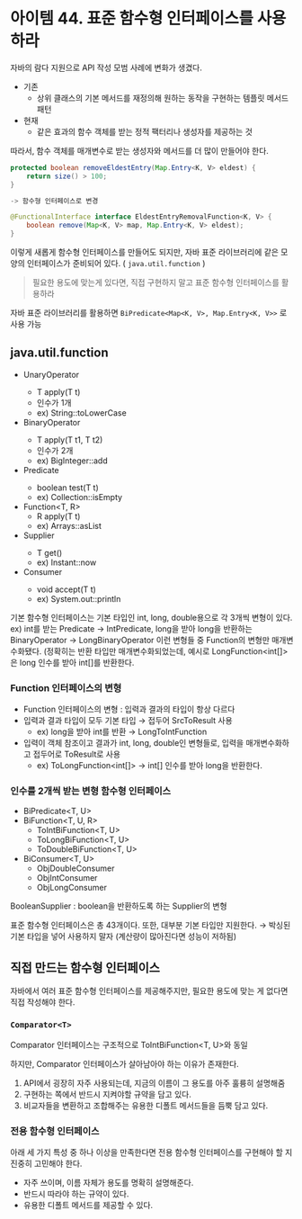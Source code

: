 # 아이템 44. 표준 함수형 인터페이스를 사용하라

자바의 람다 지원으로 API 작성 모범 사례에 변화가 생겼다.

- 기존
  - 상위 클래스의 기본 메서드를 재정의해 원하는 동작을 구현하는 템플릿 메서드 패턴
- 현재
  - 같은 효과의 함수 객체를 받는 정적 팩터리나 생성자를 제공하는 것

따라서, 함수 객체를 매개변수로 받는 생성자와 메서드를 더 많이 만들어야 한다.

```java
protected boolean removeEldestEntry(Map.Entry<K, V> eldest) {
	return size() > 100;
}

-> 함수형 인터페이스로 변경

@FunctionalInterface interface EldestEntryRemovalFunction<K, V> {
	boolean remove(Map<K, V> map, Map.Entry<K, V> eldest);
}
```

이렇게 새롭게 함수형 인터페이스를 만들어도 되지만, 자바 표준 라이브러리에 같은 모양의 인터페이스가 준비되어 있다. ( `java.util.function` )

> 필요한 용도에 맞는게 있다면, 직접 구현하지 말고 표준 함수형 인터페이스를 활용하라

자바 표준 라이브러리를 활용하면 `BiPredicate<Map<K, V>, Map.Entry<K, V>>` 로 사용 가능

## java.util.function

- UnaryOperator<T>
  - T apply(T t)
  - 인수가 1개
  - ex) String::toLowerCase
- BinaryOperator<T>
  - T apply(T t1, T t2)
  - 인수가 2개
  - ex) BigInteger::add
- Predicate<T>
  - boolean test(T t)
  - ex) Collection::isEmpty
- Function<T, R>
  - R apply(T t)
  - ex) Arrays::asList
- Supplier<T>
  - T get()
  - ex) Instant::now
- Consumer<T>
  - void accept(T t)
  - ex) System.out::println

기본 함수형 인터페이스는 기본 타입인 int, long, double용으로 각 3개씩 변형이 있다.
ex) int를 받는 Predicate → IntPredicate, long을 받아 long을 반환하는 BinaryOperator → LongBinaryOperator
이런 변형들 중 Function의 변형만 매개변수화됐다.
(정확히는 반환 타입만 매개변수화되었는데, 예시로 LongFunction<int[]> 은 long 인수를 받아 int[]를 반환한다.

### Function 인터페이스의 변형

- Function 인터페이스의 변형 : 입력과 결과의 타입이 항상 다르다
- 입력과 결과 타입이 모두 기본 타입 → 접두어 SrcToResult 사용
  - ex) long을 받아 int를 반환 → LongToIntFunction
- 입력이 객체 참조이고 결과가 int, long, double인 변형들로, 입력을 매개변수화하고 접두어로 ToResult로 사용
  - ex) ToLongFunction<int[]> → int[] 인수를 받아 long을 반환한다.

### 인수를 2개씩 받는 변형 함수형 인터페이스

- BiPredicate<T, U>
- BiFunction<T, U, R>
  - ToIntBiFunction<T, U>
  - ToLongBiFunction<T, U>
  - ToDoubleBiFunction<T, U>
- BiConsumer<T, U>
  - ObjDoubleConsumer<T>
  - ObjIntConsumer<T>
  - ObjLongConsumer<T>

BooleanSupplier : boolean을 반환하도록 하는 Supplier의 변형

표준 함수형 인터페이스은 총 43개이다.
또한, 대부분 기본 타입만 지원한다.
→ 박싱된 기본 타입을 넣어 사용하지 말자
(계산량이 많아진다면 성능이 저하됨)

## 직접 만드는 함수형 인터페이스

자바에서 여러 표준 함수형 인터페이스를 제공해주지만, 필요한 용도에 맞는 게 없다면 직접 작성해야 한다.

### `Comparator<T>`

Comparator<T> 인터페이스는 구조적으로 ToIntBiFunction<T, U>와 동일

하지만, Comparator<T> 인터페이스가 살아남아야 하는 이유가 존재한다.

1. API에서 굉장히 자주 사용되는데, 지금의 이름이 그 용도를 아주 훌륭히 설명해줌
2. 구현하는 쪽에서 반드시 지켜야할 규약을 담고 있다.
3. 비교자들을 변환하고 조합해주는 유용한 디폴트 메서드들을 듬뿍 담고 있다.

### 전용 함수형 인터페이스

아래 세 가지 특성 중 하나 이상을 만족한다면 전용 함수형 인터페이스를 구현해야 할 지 진중히 고민해야 한다.

- 자주 쓰이며, 이름 자체가 용도를 명확히 설명해준다.
- 반드시 따라야 하는 규약이 있다.
- 유용한 디폴트 메서드를 제공할 수 있다.

